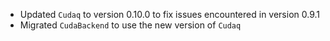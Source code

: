 - Updated ``Cudaq`` to version 0.10.0 to fix issues encountered in version 0.9.1
- Migrated ``CudaBackend`` to use the new version of ``Cudaq``
